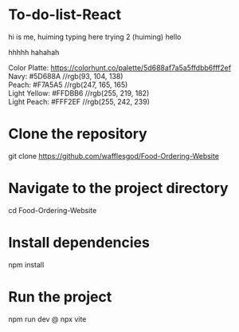 # To-do-list-React

hi is me, huiming typing here
trying 2 (huiming)
hello <br>

hhhhh
hahahah

Color Platte: https://colorhunt.co/palette/5d688af7a5a5ffdbb6fff2ef <br>
Navy: #5D688A //rgb(93, 104, 138) <br>
Peach: #F7A5A5 //rgb(247, 165, 165) <br>
Light Yellow: #FFDBB6 //rgb(255, 219, 182) <br>
Light Peach: #FFF2EF //rgb(255, 242, 239) <br>

# Clone the repository
git clone https://github.com/wafflesgod/Food-Ordering-Website

# Navigate to the project directory
cd Food-Ordering-Website

# Install dependencies
npm install

# Run the project
npm run dev @ npx vite
